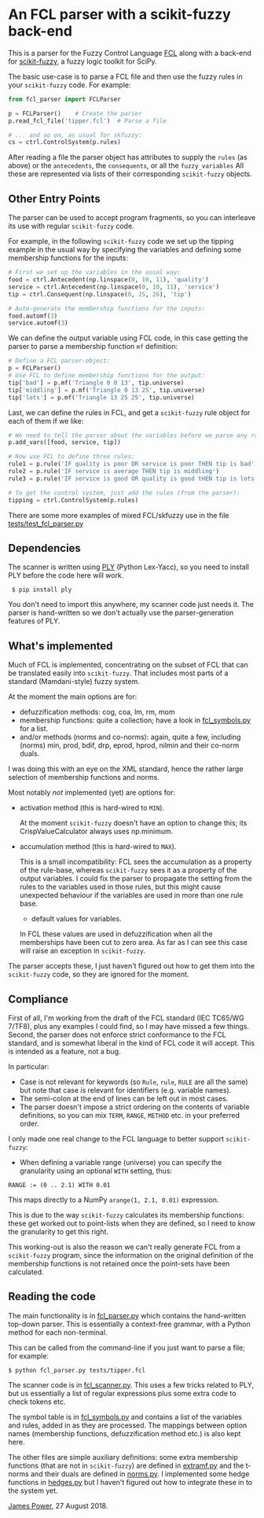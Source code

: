 An FCL parser with a scikit-fuzzy back-end
=======================================

This is a parser for the Fuzzy Control Language
[FCL](https://en.wikipedia.org/wiki/Fuzzy_Control_Language)
along with a back-end for
[scikit-fuzzy](https://github.com/scikit-fuzzy/scikit-fuzzy),
a fuzzy logic toolkit for SciPy.

The basic use-case is to parse a FCL file and then use the fuzzy rules
in your `scikit-fuzzy` code.  For example:

```python
from fcl_parser import FCLParser

p = FCLParser()    # Create the parser
p.read_fcl_file('tipper.fcl')  # Parse a file

# ... and so on, as usual for skfuzzy:
cs = ctrl.ControlSystem(p.rules)

```

After reading a file the parser object has attributes to supply the
`rules` (as above) or the `antecedents`, the `consequents`, or all the
`fuzzy_variables` All these are represented via lists of their
corresponding `scikit-fuzzy` objects.


Other Entry Points
------------------

The parser can be used to accept program fragments, so you can
interleave its use with regular `scikit-fuzzy` code.

For example, in the following `scikit-fuzzy` code we set up the
tipping example in the usual way by specifying the variables and
defining some membership functions for the inputs:

```python
# First we set up the variables in the usual way:
food = ctrl.Antecedent(np.linspace(0, 10, 11), 'quality')
service = ctrl.Antecedent(np.linspace(0, 10, 11), 'service')
tip = ctrl.Consequent(np.linspace(0, 25, 26), 'tip')

# Auto-generate the membership functions for the inputs:
food.automf(3)
service.automf(3)
```

We can define the output variable using FCL code, in this case getting
the parser to parse a membership function `mf` definition:

```python
# Define a FCL parser-object:
p = FCLParser()
# Use FCL to define membership functions for the output:
tip['bad'] = p.mf('Triangle 0 0 13', tip.universe)
tip['middling'] = p.mf('Triangle 0 13 25', tip.universe)
tip['lots'] = p.mf('Triangle 13 25 25', tip.universe)

```
                        
Last, we can define the rules in FCL, and get a `scikit-fuzzy` rule
object for each of them if we like:

```python
# We need to tell the parser about the variables before we parse any rules:
p.add_vars([food, service, tip])

# Now use FCL to define three rules:
rule1 = p.rule('IF quality is poor OR service is poor THEN tip is bad')
rule2 = p.rule('IF service is average THEN tip is middling')
rule3 = p.rule('IF service is good OR quality is good tHEN tip is lots')

# To get the control system, just add the rules (from the parser):
tipping = ctrl.ControlSystem(p.rules)
```

There are some more examples of mixed FCL/skfuzzy use in the file
[tests/test_fcl_parser.py](./tests/test_fcl_parser.py)


Dependencies
------------

The scanner is written using
[PLY](http://www.dabeaz.com/ply/ply.html) (Python Lex-Yacc),
so you need to install PLY before the code here will work.

     $ pip install ply

You don't need to import this anywhere, my scanner code just needs it.
The parser is hand-written so we don't actually use the
parser-generation features of PLY.


What's implemented
------------------

Much of FCL is implemented, concentrating on
the subset of FCL that can be translated easily into
`scikit-fuzzy`.  That includes most parts of a standard
(Mamdani-style) fuzzy system.

At the moment the main options are for:
  * defuzzification methods: cog, coa, lm, rm, mom
  * membership functions: quite a collection; have a look in
  [fcl_symbols.py](./fcl_symbols.py) for a list.
  * and/or methods (norms and co-norms): again, quite a few,
  including (norms) min, prod, bdif, drp, eprod, hprod, nilmin
  and their co-norm duals.

I was doing this with an eye on the XML standard, hence the rather
large selection of membership functions and norms.

Most notably _not_ implemented (yet) are options for:

* activation method (this is hard-wired to `MIN`).

  At the moment `scikit-fuzzy` doesn't have an option to change this;
  its CrispValueCalculator always uses np.minimum.

* accumulation method (this is hard-wired to `MAX`).

  This is a small incompatibility: FCL sees the accumulation as a
  property of the rule-base, whereas `scikit-fuzzy` sees it as a
  property of the output variables.  I could fix the parser to
  propagate the setting from the rules to the variables used in those
  rules, but this might cause unexpected behaviour if the variables
  are used in more than one rule base.
  
  * default values for variables.

  In FCL these values are used in defuzzification when all the
  memberships have been cut to zero area.  As far as I can see this
  case will raise an exception in `scikit-fuzzy`.
  

The parser accepts these, I just haven't figured out how to get them
into the `scikit-fuzzy` code, so they are ignored for the moment.

Compliance
----------

First of all, I'm working from the draft of the FCL standard (IEC
TC65/WG 7/TF8), plus any examples I could find, so I may have missed a
few things.
Second, the parser does not enforce strict conformance to the FCL standard,
and is somewhat liberal in the kind of FCL code it will accept.
This is intended as a feature, not a bug.

In particular:
  * Case is not relevant for keywords
  (so `Rule`, `rule`, `RULE` are all the same)
  but note that case _is_ relevant for identifiers (e.g. variable names).
  * The semi-colon at the end of lines can be left out in most cases.
  * The parser doesn't impose a strict ordering on the contents of 
  variable definitions, so you can mix `TERM`, `RANGE`, `METHOD`
  etc. in your preferred order.

I only made one real change to the FCL language
to better support `scikit-fuzzy`:
  * When defining a variable range (universe) you can specify
  the granularity using an optional `WITH` setting, thus:
  ```
  RANGE := (0 .. 2.1) WITH 0.01
  ```
  This maps directly to a NumPy `arange(1, 2.1, 0.01)` expression.

This is due to the way `scikit-fuzzy` calculates its membership
functions: these get worked out to point-lists when they are defined,
so I need to know the granularity to get this right.

This working-out is also the reason we can't really generate FCL from
a `scikit-fuzzy` program, since the information on the original
definition of the membership functions is not retained once the
point-sets have been calculated.




Reading the code
----------------

The main functionality is in [fcl_parser.py](./fcl_parser.py)
which contains the
hand-written top-down parser.  This is essentially a context-free
grammar, with a Python method for each non-terminal.

This can be called from the command-line if you just want to parse a file;
for example:

```
$ python fcl_parser.py tests/tipper.fcl
```

The scanner code is in [fcl_scanner.py](./fcl_scanner.py).
This uses a few tricks related
to PLY, but us essentially a list of regular expressions plus some
extra code to check tokens etc.

The symbol table is in [fcl_symbols.py](./fcl_symbols.py)
and contains a list of the
variables and rules, added in as they are processed.  The mappings
between option names (membership functions, defuzzification method
etc.) is also kept here.

The other files are simple auxiliary definitions: some extra
membership functions (that are not in `scikit-fuzzy`) are defined in
[extramf.py](./extramf.py)
and the t-norms and their duals are defined in
[norms.py](./norms.py).
I implemented some hedge functions in
[hedges.py](./hedges.py)
but I haven't figured
out how to integrate these in to the system yet.


[James Power](http://www.cs.nuim.ie/~jpower/),
27 August 2018.